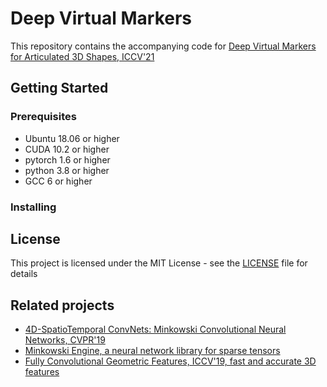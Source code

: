 # Deep Virtual Markers

This repository contains the accompanying code for [Deep Virtual Markers for Articulated 3D Shapes, ICCV'21]()

## Getting Started

### Prerequisites

- Ubuntu 18.06 or higher
- CUDA 10.2 or higher
- pytorch 1.6 or higher
- python 3.8 or higher
- GCC 6 or higher

### Installing

## License

This project is licensed under the MIT License - see the [LICENSE](https://github.com/T2Kim/DeepVirtualMarkers/blob/main/LICENSE) file for details 

## Related projects

- [4D-SpatioTemporal ConvNets: Minkowski Convolutional Neural Networks, CVPR'19](https://github.com/chrischoy/SpatioTemporalSegmentation)
- [Minkowski Engine, a neural network library for sparse tensors](https://github.com/StanfordVL/MinkowskiEngine)
- [Fully Convolutional Geometric Features, ICCV'19, fast and accurate 3D features](https://github.com/chrischoy/FCGF)
